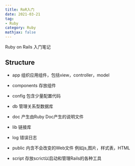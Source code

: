 ```yaml
---
title: RoR入门
date: 2021-03-21
tag: 
- Ruby
category: Ruby
mathjax: false
---
```

Ruby on Rails 入门笔记
<!--more-->

## Structure

* app
组织应用组件，包括view，controller，model

* components
存放组件

* config
包含少量配置代码

* db 
管理关系型数据库

* doc
产生由Ruby Doc产生的说明文件

* lib
链接库

* log
错误日志

* public
内含不会改变的Web文件 例如js,图片，样式表，HTML

* script
存放scrict以启动和管理Rails的各种工具






